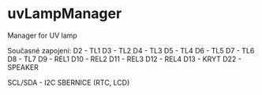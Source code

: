 # uvLampManager
Manager for UV lamp

Současné zapojení:
D2 - TL1
D3 - TL2
D4 - TL3
D5 - TL4
D6 - TL5
D7 - TL6
D8 - TL7
D9 - REL1
D10 - REL2
D11 - REL3
D12 - REL4
D13 - KRYT
D22 - SPEAKER

SCL/SDA - I2C SBERNICE (RTC, LCD)




